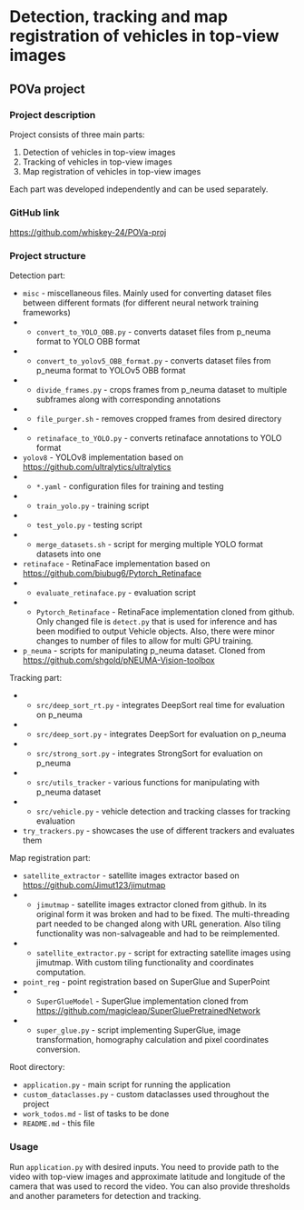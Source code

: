 # Detection, tracking and map registration of vehicles in top-view images
## POVa project 

### Project description

Project consists of three main parts:
1. Detection of vehicles in top-view images
2. Tracking of vehicles in top-view images
3. Map registration of vehicles in top-view images

Each part was developed independently and can be used separately.

### GitHub link

https://github.com/whiskey-24/POVa-proj

### Project structure

Detection part:
- `misc` - miscellaneous files. Mainly used for converting dataset files 
between different formats (for different neural network training frameworks)
- - `convert_to_YOLO_OBB.py` - converts dataset files from p_neuma format to 
YOLO OBB format
- - `convert_to_yolov5_OBB_format.py` - converts dataset files from p_neuma 
format to YOLOv5 OBB format
- - `divide_frames.py` - crops frames from p_neuma dataset to multiple subframes
along with corresponding annotations
- - `file_purger.sh` - removes cropped frames from desired directory
- - `retinaface_to_YOLO.py` - converts retinaface annotations to YOLO format
- `yolov8` - YOLOv8 implementation based on https://github.com/ultralytics/ultralytics
- - `*.yaml` - configuration files for training and testing
- - `train_yolo.py` - training script
- - `test_yolo.py` - testing script
- - `merge_datasets.sh` - script for merging multiple YOLO format datasets into one
- `retinaface` - RetinaFace implementation based on https://github.com/biubug6/Pytorch_Retinaface
- - `evaluate_retinaface.py` - evaluation script
- - `Pytorch_Retinaface` - RetinaFace implementation cloned from github. Only changed
file is `detect.py` that is used for inference and has been modified to output
Vehicle objects. Also, there were minor changes to number of files to allow for 
multi GPU training.
- `p_neuma` - scripts for manipulating p_neuma dataset. Cloned from https://github.com/shgold/pNEUMA-Vision-toolbox  

Tracking part:
- - `src/deep_sort_rt.py` - integrates DeepSort real time for evaluation on p_neuma
- - `src/deep_sort.py` - integrates DeepSort for evaluation on p_neuma
- - `src/strong_sort.py` - integrates StrongSort for evaluation on p_neuma
- - `src/utils_tracker` - various functions for manipulating with p_neuma dataset
- - `src/vehicle.py` - vehicle detection and tracking classes for tracking evaluation
- `try_trackers.py` - showcases the use of different trackers and evaluates them

Map registration part:
- `satellite_extractor` - satellite images extractor based on https://github.com/Jimut123/jimutmap
- - `jimutmap` - satellite images extractor cloned from github. In its original form
it was broken and had to be fixed. The multi-threading part needed to be changed along
with URL generation. Also tiling functionality was non-salvageable and had to be
reimplemented.
- - `satellite_extractor.py` - script for extracting satellite images using jimutmap.
With custom tiling functionality and coordinates computation.
- `point_reg` - point registration based on SuperGlue and SuperPoint
- - `SuperGlueModel` - SuperGlue implementation cloned from https://github.com/magicleap/SuperGluePretrainedNetwork
- - `super_glue.py` - script implementing SuperGlue, image transformation, 
homography calculation and pixel coordinates conversion.

Root directory:
- `application.py` - main script for running the application
- `custom_dataclasses.py` - custom dataclasses used throughout the project
- `work_todos.md` - list of tasks to be done
- `README.md` - this file

### Usage

Run `application.py` with desired inputs. You need to provide path to the 
video with top-view images and approximate latitude and longitude of the
camera that was used to record the video. You can also provide thresholds and
another parameters for detection and tracking.